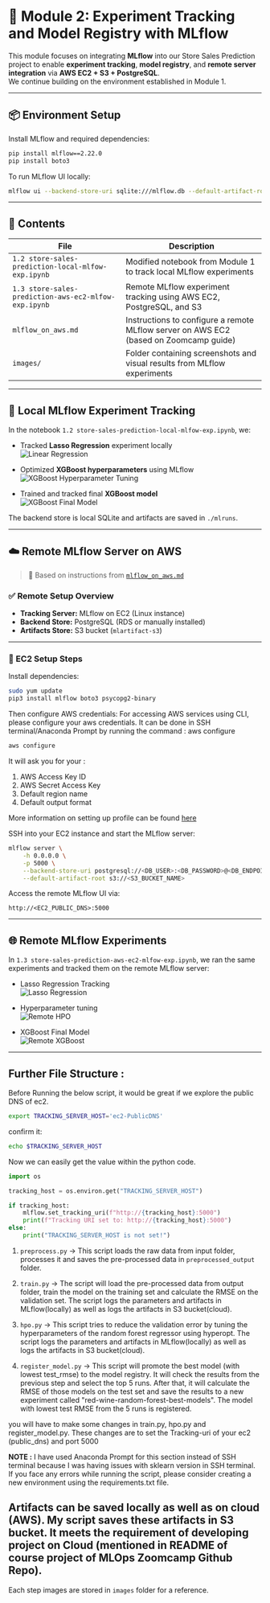 # 🧪 Module 2: Experiment Tracking and Model Registry with MLflow

This module focuses on integrating **MLflow** into our Store Sales Prediction project to enable **experiment tracking**, **model registry**, and **remote server integration** via **AWS EC2 + S3 + PostgreSQL**.  
We continue building on the environment established in Module 1.

---

## 📦 Environment Setup

Install MLflow and required dependencies:

```bash
pip install mlflow==2.22.0
pip install boto3
```

To run MLflow UI locally:

```bash
mlflow ui --backend-store-uri sqlite:///mlflow.db --default-artifact-root ./mlruns
```

---

## 📘 Contents

| File | Description |
|------|-------------|
| `1.2 store-sales-prediction-local-mlfow-exp.ipynb` | Modified notebook from Module 1 to track local MLflow experiments |
| `1.3 store-sales-prediction-aws-ec2-mlfow-exp.ipynb` | Remote MLflow experiment tracking using AWS EC2, PostgreSQL, and S3 |
| `mlflow_on_aws.md` | Instructions to configure a remote MLflow server on AWS EC2 (based on Zoomcamp guide) |
| `images/` | Folder containing screenshots and visual results from MLflow experiments |

---

## 🧪 Local MLflow Experiment Tracking

In the notebook `1.2 store-sales-prediction-local-mlfow-exp.ipynb`, we:

- Tracked **Lasso Regression** experiment locally  
  ![Linear Regression](images/local_linear_regression.png)

- Optimized **XGBoost hyperparameters** using MLflow  
  ![XGBoost Hyperparameter Tuning](images/local_xgb_hpo.png)

- Trained and tracked final **XGBoost model**  
  ![XGBoost Final Model](images/local_xgb_final.png)

The backend store is local SQLite and artifacts are saved in `./mlruns`.

---

## ☁️ Remote MLflow Server on AWS

> 🔧 Based on instructions from [`mlflow_on_aws.md`](https://github.com/DataTalksClub/mlops-zoomcamp/blob/main/02-experiment-tracking/mlflow_on_aws.md)

### ✅ Remote Setup Overview

- **Tracking Server:** MLflow on EC2 (Linux instance)
- **Backend Store:** PostgreSQL (RDS or manually installed)
- **Artifacts Store:** S3 bucket (`mlartifact-s3`)

---

### 🔧 EC2 Setup Steps

Install dependencies:

```bash
sudo yum update
pip3 install mlflow boto3 psycopg2-binary
```

Then configure AWS credentials:
For accessing AWS services using CLI, please configure your aws credentials. It can be done in SSH terminal/Anaconda Prompt by running the command : aws configure

```bash
aws configure
```
It will ask you for your :

1. AWS Access Key ID
2. AWS Secret Access Key
3. Default region name
4. Default output format

More information on setting up profile can be found [here](https://docs.aws.amazon.com/cli/latest/userguide/cli-configure-profiles.html)

SSH into your EC2 instance and start the MLflow server:

```bash
mlflow server \
    -h 0.0.0.0 \
    -p 5000 \
    --backend-store-uri postgresql://<DB_USER>:<DB_PASSWORD>@<DB_ENDPOINT>:5432/<DB_NAME> \
    --default-artifact-root s3://<S3_BUCKET_NAME>
```

Access the remote MLflow UI via:

```
http://<EC2_PUBLIC_DNS>:5000
```

---

## 🌐 Remote MLflow Experiments

In `1.3 store-sales-prediction-aws-ec2-mlfow-exp.ipynb`, we ran the same experiments and tracked them on the remote MLflow server:

- Lasso Regression Tracking  
  ![Lasso Regression](images/remote_lasso_regression.png)

- Hyperparameter tuning  
  ![Remote HPO](images/remote_xgb_hpo.png)

- XGBoost Final Model  
  ![Remote XGBoost](images/remote_xgb_final.png)

---

## Further File Structure : 

Before Running the below script, it would be great if we explore the public DNS of ec2.

```bash
export TRACKING_SERVER_HOST='ec2-PublicDNS'
```

confirm it:

```bash
echo $TRACKING_SERVER_HOST
```
Now we can easily get the value within the python code.
```python
import os

tracking_host = os.environ.get("TRACKING_SERVER_HOST")

if tracking_host:
    mlflow.set_tracking_uri(f"http://{tracking_host}:5000")
    print(f"Tracking URI set to: http://{tracking_host}:5000")
else:
    print("TRACKING_SERVER_HOST is not set!")
```

1. `preprocess.py` -> This script loads the raw data from input folder, processes it and saves the pre-processed data in `preprocessed_output` folder.

2. `train.py` -> The script will load the pre-processed data from output folder, train the model on the training set and calculate the RMSE on the validation set. The script logs the parameters and artifacts in MLflow(locally) as well as logs the artifacts in S3 bucket(cloud).

3. `hpo.py` -> This script tries to reduce the validation error by tuning the hyperparameters of the random forest regressor using hyperopt. The script logs the parameters and artifacts in MLflow(locally) as well as logs the artifacts in S3 bucket(cloud).

4. `register_model.py` -> This script will promote the best model (with lowest test_rmse) to the model registry. It will check the results from the previous step and select the top 5 runs. After that, it will calculate the RMSE of those models on the test set and save the results to a new experiment called "red-wine-random-forest-best-models". The model with lowest test RMSE from the 5 runs is registered.

you will have to make some changes in train.py, hpo.py and register_model.py. These changes are to set the Tracking-uri of your ec2 (public_dns) and port 5000

**NOTE :** I have used Anaconda Prompt for this section instead of SSH terminal because I was having issues with sklearn version in SSH terminal. If you face any errors while running the script, please consider creating a new environment using the requirements.txt file.

**Artifacts can be saved locally as well as on cloud (AWS). My script saves these artifacts in S3 bucket. It meets the requirement of developing project on Cloud (mentioned in README of course project of MLOps Zoomcamp Github Repo).**
---
Each step images are stored in `images` folder for a reference.

```
